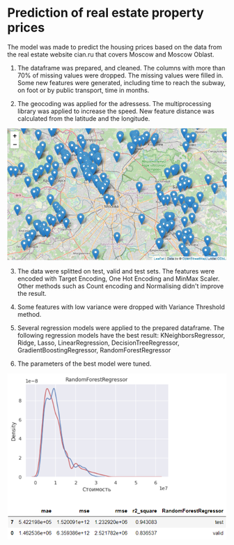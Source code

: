 # Prediction of real estate property prices

The model was made to predict the housing prices based on the data from the real estate website cian.ru that covers Moscow and Moscow Oblast.

1. The dataframe was prepared, and cleaned. The columns with more than 70% of missing values were dropped. 
The missing values were filled in. Some new features were generated, including time to reach the subway, on foot or
by public transport, time in months. 

2. The geocoding was applied for the adressess. The multiprocessing library was applied to increase the speed. New feature distance was calculated from the latitude and the longitude.

![alt text](https://github.com/aleksanp/cian_prices/blob/main/data/pictures/map_2.png?raw=true)

3. The data were splitted on test, valid and test sets. The features were encoded with Target Encoding, 
One Hot Encoding and MinMax Scaler. Other methods such as Count encoding and Normalising didn't improve the result.

4. Some features with low variance were dropped with Variance Threshold method.

5. Several regression models were applied to the prepared dataframe. The following regression models have 
the best result: KNeighborsRegressor, Ridge, Lasso, LinearRegression, DecisionTreeRegressor, 
GradientBoostingRegressor, RandomForestRegressor 

6. The parameters of the best model were tuned.

![alt VALID](https://github.com/aleksanp/cian_prices/blob/main/data/pictures/cian_results.PNG?raw=true)



